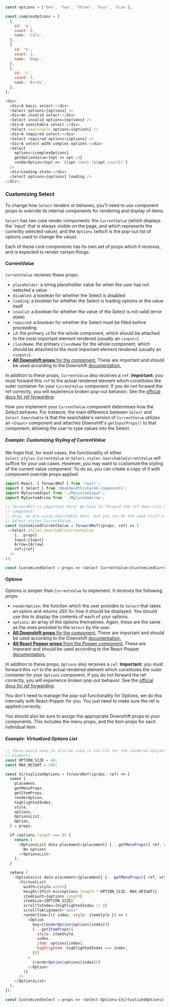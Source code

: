 ```javascript
const options = ['One', 'Two', 'Three', 'Four', 'Five'];

const complexOptions = [
  {
    id: 'a',
    count: 8,
    name: 'Cats',
  },
  {
    id: 'b',
    count: 2,
    name: 'Dogs',
  },
  {
    id: 'c',
    count: 5,
    name: 'Birds',
  },
];

<div>
  <div>A basic select:</div>
  <Select options={options} />
  <div>An invalid select:</div>
  <Select invalid options={options} />
  <div>A searchable select:</div>
  <Select.Searchable options={options} />
  <div>A required select:</div>
  <Select required options={options} />
  <div>A select with complex options:</div>
  <Select
    options={complexOptions}
    getOptionValue={opt => opt.id}
    renderOption={opt => `${opt.name} (${opt.count})`}
  />
  <div>Loading state:</div>
  <Select options={options} loading />
</div>;
```

### Customizing Select

To change how `Select` renders or behaves, you'll need to use component props to override its internal components for rendering and display of items.

`Select` has two core render components: the `CurrentValue` (which displays the 'input' that is always visible on the page, and which represents the currently selected value), and the `Options` (which is the pop-out list of options used to change the value).

Each of these core components has its own set of props which it receives, and is expected to render certain things:

#### CurrentValue

`CurrentValue` recieves these props:

* `placeholder`: a string placeholder value for when the user has not selected a value
* `disabled`: a boolean for whether the Select is disabled
* `loading`: a boolean for whether the Select is loading options or the value itself
* `invalid`: a boolean for whether the value of the Select is not valid (error state)
* `required`: a boolean for whether the Select must be filled before proceeding
* `id`: the primary `id` for the whole component, which should be attached to the most important element rendered (usually an `<input>`).
* `className`: the primary `className` for the whole component, which should be attached to the most important element rendered (usually an `<input>`).
* [**All Downshift props** for the component.](https://github.com/paypal/downshift#children-function) These are important and should be used according to the Downshift [documentation.](https://github.com/paypal/downshift#children-function)

In addition to these props, `CurrentValue` also receives a `ref`. **Important:** you must forward this `ref` to the actual rendered element which constitutes the outer container for your `CurrentValue` component. If you do not forward the ref correctly, you will experience broken pop-out behavior. See the [official docs for ref forwarding](https://reactjs.org/docs/forwarding-refs.html).

How you implement your `CurrentValue` component determines how the Select behaves. For instance, the main difference between `Select` and `Select.Searchable` is that the searchable's version of `CurrentValue` utilizes an `<Input>` component and attaches Downshift's `getInputProps()` to that component, allowing the user to type values into the Select.

##### Example: Customizing Styling of CurrentValue

We hope that, for most cases, the functionality of either `Select.styles.CurrentValue` or `Select.styles.SearchableCurrentValue` will suffice for your use cases. However, you may want to customize the styling of the current value component. To do so, you can create a copy of it with component override props applied.

```js static
import React, { forwardRef } from 'react';
import { Select } from '@bandwidth/shared-components';
import MyCustomInput from './MyCustomInput';
import MyCustomArrow from './MyCustomArrow';

// forwardRef is important here! We have to forward the ref down into our base CurrentValue
// component!
// Also, we are using Searchable here, but you can do the same stuff with the regular
// Select.styles.CurrentValue.
const CustomizedCurrentValue = forwardRef((props, ref) => (
  <Select.styles.SearchableCurrentValue
    {...props}
    Input={Input}
    Arrow={Arrow}
    ref={ref}
  />
));

const CustomizedSelect = props => <Select CurrentValue={CustomizedCurrentValue} {...props} />;

```

#### Options

Options is simpler than `CurrentValue` to implement. It receives the following props:

* `renderOption`: the function which the user provides to `Select` that takes an option and returns JSX for how it should be displayed. You should use this to display the contents of each of your options.
* `options`: an array of the options themselves. Again, these are the same as the ones provided to the `Select` by the user.
* [**All Downshift props** for the component.](https://github.com/paypal/downshift#children-function) These are important and should be used according to the Downshift [documentation.](https://github.com/paypal/downshift#children-function)
* [**All React Popper props** from the Popper component.](https://github.com/FezVrasta/react-popper#children) These are imporant and should be used according to the React-Popper [documentation.](https://github.com/FezVrasta/react-popper#children)

In addition to these props, `Options` also receives a `ref`. **Important:** you must forward this `ref` to the actual rendered element which constitutes the outer container for your `Options` component. If you do not forward the ref correctly, you will experience broken pop-out behavior. See the [official docs for ref forwarding](https://reactjs.org/docs/forwarding-refs.html).

You don't need to manage the pop-out functionality for Options, we do this internally with React-Popper for you. You just need to make sure the ref is applied correctly.

You should also be sure to assign the appropriate Downshift props to your components. This includes the menu props, and the item props for each individual item.

##### Example: Virtualized Options List

```js static
// these would need to also be used in the CSS for the rendered OptionsList and Option
// elements.
const OPTION_SIZE = 48;
const MAX_HEIGHT = 200;

const VirtualizedOptions = forwardRef((props, ref) => {
  const {
    placement,
    getMenuProps,
    getItemProps,
    renderOption,
    highlightedIndex,
    style,
    options,
    OptionsList,
    Option,
  } = props;

  if (options.length === 0) {
    return (
      <OptionsList data-placement={placement} {...getMenuProps({ ref, style })}>
        No options
      </OptionsList>
    );
  }

  return (
    <OptionsList data-placement={placement} {...getMenuProps({ ref, style })}>
      <VirtualList
        width={style.width}
        height={Math.min(options.length * OPTION_SIZE, MAX_HEIGHT)}
        itemCount={options.length}
        itemSize={OPTION_SIZE}
        scrollToIndex={highlightedIndex || 0}
        scrollToAlignment="auto"
        renderItem={({ index, style: itemStyle }) => (
          <Option
            key={renderOption(options[index])}
            {...getItemProps({
              style: itemStyle,
              index,
              item: options[index],
              highlighted: highlightedIndex === index,
            })}
          >
            {renderOption(options[index])}
          </Option>
        )}
      />
    </OptionsList>
  );
});

const CustomizedSelect = props => <Select Options={VirtualizedOptions} {...props} />;
```
